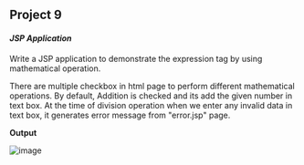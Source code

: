 
## Project 9

#### _JSP Application_


Write a JSP application to demonstrate the expression tag by using mathematical
operation.

There are multiple checkbox in html page to perform different mathematical operations. By
default, Addition is checked and its add the given number in text box. At the time of division
operation when we enter any invalid data in text box, it generates error message
from "error.jsp" page.

**Output**

![image](https://user-images.githubusercontent.com/83420185/169500645-96cd0081-f6c1-49df-82e5-520bb8438e56.png)

